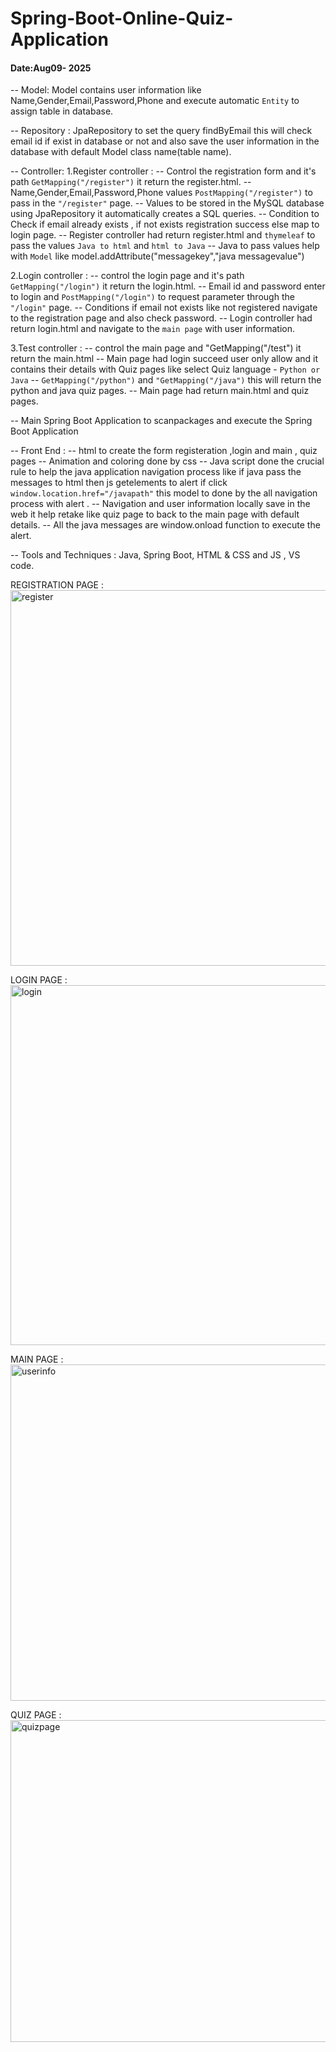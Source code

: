 # Spring-Boot-Online-Quiz-Application
#### Date:Aug09- 2025

-- Model:
Model contains user information like Name,Gender,Email,Password,Phone and execute automatic ``Entity`` to assign  table in database.

-- Repository :
JpaRepository to set the query findByEmail this will check email id if exist in database or not and also save the user information in the database with default Model class name(table name).

-- Controller:
1.Register controller :
-- Control the registration form and it's path ``GetMapping("/register")``  it return the register.html.
-- Name,Gender,Email,Password,Phone values ``PostMapping("/register")`` to pass in the ``"/register"`` page. 
-- Values to be stored in the MySQL database using JpaRepository it automatically creates a SQL queries.
-- Condition to Check if email already exists , if not exists registration success else map to login page.
-- Register controller had return register.html and ``thymeleaf`` to pass the values ``Java to html`` and ``html to Java`` 
-- Java to pass values help with ``Model`` like model.addAttribute("messagekey","java messagevalue")

2.Login controller :
-- control the login page and it's path ``GetMapping("/login")`` it return the login.html.
-- Email id and password enter to login and ``PostMapping("/login")`` to request parameter through the ``"/login"`` page.
-- Conditions if email not exists like not registered  navigate to the registration page and also check password.
-- Login controller had  return login.html and navigate to the ``main page`` with user information.

3.Test controller :
-- control the main page and  "GetMapping("/test") it return the main.html
-- Main page had login succeed user only allow and it contains their details with Quiz pages like select Quiz language - ``Python or Java``
-- ``GetMapping("/python")`` and ``"GetMapping("/java")`` this will return the python and java quiz pages.
-- Main page had return main.html and quiz pages. 

-- Main Spring Boot Application to scanpackages and execute the Spring Boot Application

-- Front End :
-- html to create the form registeration ,login  and main , quiz pages
-- Animation and coloring done by css
-- Java script done the crucial rule to help the java application navigation process like if java pass the messages to html then js getelements to alert if click ``window.location.href="/javapath"`` this model to done by the all navigation process with alert .
-- Navigation and user information locally save in the web it help retake like quiz page to back to the main page with default details.
-- All the java messages are window.onload function to execute the alert.

-- Tools and Techniques :
Java,
Spring Boot,
HTML & CSS and JS ,
VS code.


REGISTRATION PAGE :
<img width="955" height="601" alt="register" src="https://github.com/user-attachments/assets/35a97c8a-ce74-4c2f-a62c-20f8c6bc2532" />

LOGIN PAGE :
<img width="848" height="576" alt="login" src="https://github.com/user-attachments/assets/484ae8fd-0550-4914-9e2c-2ff80cd06bc0" />

MAIN PAGE :
<img width="804" height="538" alt="userinfo" src="https://github.com/user-attachments/assets/5b195be6-133c-412b-9100-ecb622f3eb20" />

QUIZ PAGE :
<img width="857" height="515" alt="quizpage" src="https://github.com/user-attachments/assets/f084297a-ea92-424d-9c3b-e1754bddd46d" />







